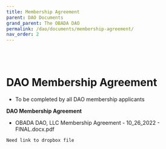 ```yaml
---
title: Membership Agreement
parent: DAO Documents
grand_parent: The OBADA DAO
permalink: /dao/documents/membership-agreement/
nav_order: 2
---
```


<br> <br>

# DAO Membership Agreement
* To be completed by all DAO membership applicants

**DAO Membership Agreement**
* OBADA DAO, LLC Membership Agreement - 10_26_2022 - FINAL.docx.pdf

``` Need link to dropbox file ```
